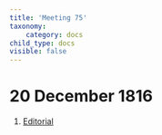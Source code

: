 ```yaml
---
title: 'Meeting 75'
taxonomy:
    category: docs
child_type: docs
visible: false
---
```


# 20 December 1816

1. [Editorial](editorial)